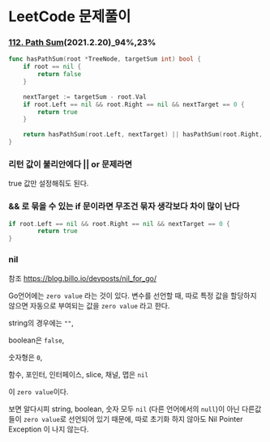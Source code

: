 # LeetCode 문제풀이

### [112. Path Sum](https://leetcode.com/problems/path-sum/)(2021.2.20)_94%,23%



```go
func hasPathSum(root *TreeNode, targetSum int) bool {
    if root == nil {
        return false
    }
    
    nextTarget := targetSum - root.Val
    if root.Left == nil && root.Right == nil && nextTarget == 0 {
        return true
    }
    
    return hasPathSum(root.Left, nextTarget) || hasPathSum(root.Right, nextTarget)
}
```



### 리턴 값이 불리안에다 || or 문제라면

true 값만 설정해줘도 된다.



### && 로 묶을 수 있는 if 문이라면 무조건 묶자 생각보다 차이 많이 난다

```go
if root.Left == nil && root.Right == nil && nextTarget == 0 {
        return true
}
```



### nil

참조 https://blog.billo.io/devposts/nil_for_go/

Go언어에는 `zero value` 라는 것이 있다. 변수를 선언할 때, 따로 특정 값을 할당하지 않으면 자동으로 부여되는 값을 `zero value` 라고 한다.

string의 경우에는 `""`,

boolean은 `false`,

숫자형은 `0`,

함수, 포인터, 인터페이스, slice, 채널, 맵은 `nil`

이 `zero value`이다.

보면 알다시피 string, boolean, 숫자 모두 `nil` (다른 언어에서의 `null`)이 아닌 다른값들이 `zero value`로 선언되어 있기 때문에, 따로 초기화 하지 않아도 Nil Pointer Exception 이 나지 않는다.